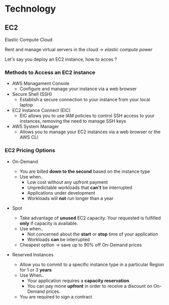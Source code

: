 # Technology

## EC2

Elastic Compute Cloud

Rent and manage virtual servers in the cloud -> *elastic compute power*

Let's say you deploy an EC2 instance, how to acces ?

### Methods to Access an EC2 instance

* AWS Managament Console
    * Configure and manage your instance via a web browser
* Secure Shell (SSH)
    * Establish a secure connection to your instance from your local laptop
* EC2 Instance Connect (EIC)
    * EIC allows you to use IAM policies to control SSH access to your instances, removing the need to manage SSH keys
* AWS System Manager
    * Allows you to manage your EC2 instances via a web browser or the AWS CLI

### EC2 Pricing Options

* On-Demand
    * You are billed **down to the second** based on the instance type
    * Use when..
        * Low cost without any upfront payment
        * Unpredictable workloads that **can't** be interrupted
        * Applications under development
        * Workloads will **not** run longer than a year

* Spot
    * Take advantage of **unused** EC2 capacity. Your requested is fulfilled **only** if capacity is available.
    * Use when..
        * Not concerned about the **start** or **stop** time of your application
        * Workloads **can** be interrupted
    * Cheapest option -> save up to 90% off On-Demand prices

* Reserved Instances
    * Allow you to commit to a specific instance type in a particular Region for 1 or 3 **years**
    * Use When..
        * Your application requires a **capacity reservation**
        * You can pay mone **upfront** in order to receive a discount on On-Demand prices.
    * You are required to sign a contract

